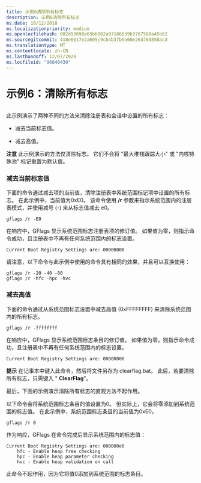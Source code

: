 ```yaml
---
title: 示例6清除所有标志
description: 示例6清除所有标志
ms.date: 10/12/2018
ms.localizationpriority: medium
ms.openlocfilehash: 002d93698e65bb802a97186039b3767580a45b82
ms.sourcegitcommit: 418e6617e2a695c9cb4b37b5b60e264760858acd
ms.translationtype: MT
ms.contentlocale: zh-CN
ms.lasthandoff: 12/07/2020
ms.locfileid: "96840439"
---
```

# <a name="example-6-clearing-all-flags"></a>示例6：清除所有标志


## <span id="ddk_example_6___clearing_all_flags_dtools"></span><span id="DDK_EXAMPLE_6___CLEARING_ALL_FLAGS_DTOOLS"></span>


此示例演示了两种不同的方法来清除注册表和会话中设置的所有标志：

-   减去当前标志值。

-   减去高值。

**注意**   此示例演示的方法仅清除标志。 它们不会将 "最大堆栈跟踪大小" 或 "内核特殊池" 标记重置为默认值。

 

### <a name="span-idsubtract_the_current_flag_valuespanspan-idsubtract_the_current_flag_valuespanspan-idsubtract_the_current_flag_valuespansubtract-the-current-flag-value"></a><span id="Subtract_the_Current_Flag_Value"></span><span id="subtract_the_current_flag_value"></span><span id="SUBTRACT_THE_CURRENT_FLAG_VALUE"></span>减去当前标志值

下面的命令通过减去项的当前值，清除注册表中系统范围标记项中设置的所有标志。 在此示例中，当前值为0xE0。 该命令使用 **/r** 参数来指示系统范围内的注册表模式，并使用减号 (-) 来从标志值减去 e0。

```console
gflags /r -E0 
```

在响应中，GFlags 显示系统范围标志注册表项的修订值。 如果值为零，则指示命令成功，且注册表中不再有任何系统范围内的标志设置。

```console
Current Boot Registry Settings are: 00000000 
```

请注意，以下命令与此示例中使用的命令具有相同的效果，并且可以互换使用：

```console
gflags /r -20 -40 -80 
gflags /r -hfc -hpc -hvc 
```

### <a name="span-idsubtract_high_valuesspanspan-idsubtract_high_valuesspanspan-idsubtract_high_valuesspansubtract-high-values"></a><span id="Subtract_High_Values"></span><span id="subtract_high_values"></span><span id="SUBTRACT_HIGH_VALUES"></span>减去高值

下面的命令通过从系统范围标志设置中减去高值 (0xFFFFFFFF) 来清除系统范围内的所有标志。

```console
gflags /r -ffffffff 
```

在响应中，GFlags 显示系统范围标志条目的修订值。 如果值为零，则指示命令成功，且注册表中不再有任何系统范围内的标志设置。

```console
Current Boot Registry Settings are: 00000000 
```

**提示**   在记事本中键入此命令，然后将文件另存为 clearflag.bat。 此后，若要清除所有标志，只需键入 " **ClearFlag**"。

 

最后，下面的示例演示清除所有标志的直观方法不起作用。

以下命令会将系统范围标志条目的值设置为0。 但实际上，它会将零添加到系统范围的标志值。 在此示例中，系统范围标志条目的当前值为0xE0。

```console
gflags /r 0 
```

作为响应，GFlags 在命令完成后显示系统范围内的标志值：

```console
Current Boot Registry Settings are: 000000e0
    hfc - Enable heap free checking
    hpc - Enable heap parameter checking
    hvc - Enable heap validation on call
```

此命令不起作用，因为它将值0添加到系统范围的标志条目。

 

 





